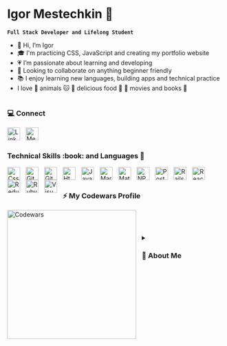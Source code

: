 # Igor Mestechkin 👔

**`Full Stack Developer and Lifelong Student`**

- 👋 Hi, I’m Igor
- 🎓 I'm practicing CSS, JavaScript and creating my portfolio website
- 💗 I’m passionate about learning and developing
- 💞️ Looking to collaborate on anything beginner friendly
- 📚 I enjoy learning new languages, building apps and technical practice
- I love 🐶 animals 🐱 🍕 delicious food 🍜 🎥 movies and books 📕 

#
<h3> 💻 Connect </h3>
  <a href="https://www.linkedin.com/in/igor-mestechkin-519a97109/" target="blank">
    <img align="left" style="padding-right:10px;" width="30px" height="30px"
      src="https://cdn.jsdelivr.net/gh/devicons/devicon/icons/linkedin/linkedin-original.svg" alt="LinkedIn"
    />
  </a>
  <a href="https://medium.com/@igor.mestechkin" target="blank">
    <img align="left" style="padding-right:10px;" width="30px" height="30px"
      src="https://cdn.jsdelivr.net/npm/simple-icons@3.0.1/icons/medium.svg"
      alt="Medium" id="Medium Blog"  
    />
  </a> 
</br>

#
<h3> Technical Skills :book: and Languages 🧰</h3>
<img align="left" alt="Css3" width="30px" src="https://cdn.jsdelivr.net/gh/devicons/devicon/icons/css3/css3-original.svg" style="padding-right:10px;"/>
<img align="left" alt="Git" width="30px" src="https://cdn.jsdelivr.net/gh/devicons/devicon/icons/git/git-original.svg" style="padding-right:10px;"/>
<img align="left" alt="GitHub" width="30px" src="https://cdn.jsdelivr.net/gh/devicons/devicon/icons/github/github-original.svg" style="padding-right:10px;"/>
<img align="left" alt="Html5" width="30px" src="https://cdn.jsdelivr.net/gh/devicons/devicon/icons/html5/html5-original.svg" style="padding-right:10px;"/>
<img align="left" alt="Javascript" width="30px" src="https://cdn.jsdelivr.net/gh/devicons/devicon/icons/javascript/javascript-original.svg" style="padding-right:10px;"/>
<img align="left" alt="Markdown" width="30px" src="https://cdn.jsdelivr.net/gh/devicons/devicon/icons/markdown/markdown-original.svg" style="padding-right:10px;"/>
<img align="left" alt="Materialui" width="30px" src="https://cdn.jsdelivr.net/gh/devicons/devicon/icons/materialui/materialui-original.svg" style="padding-right:10px;"/>
<img align="left" alt="NPM" width="30px" src="https://cdn.jsdelivr.net/gh/devicons/devicon/icons/npm/npm-original-wordmark.svg" style="padding-right:10px;"/>
<img align="left" alt="PostgreSQL" width="30px" src="https://cdn.jsdelivr.net/gh/devicons/devicon/icons/postgresql/postgresql-original.svg" style="padding-right:10px;"/>
<img align="left" alt="Rails" width="30px" src="https://cdn.jsdelivr.net/gh/devicons/devicon/icons/rails/rails-original-wordmark.svg" style="padding-right:10px;"/>
<img align="left" alt="React" width="30px" src="https://cdn.jsdelivr.net/gh/devicons/devicon/icons/react/react-original.svg" style="padding-right:10px;"/>
<img align="left" alt="Redux" width="30px" src="https://cdn.jsdelivr.net/gh/devicons/devicon/icons/redux/redux-original.svg" style="padding-right:10px;"/>
<img align="left" alt="Ruby" width="30px" src="https://cdn.jsdelivr.net/gh/devicons/devicon/icons/ruby/ruby-original.svg" style="padding-right:10px;"/>
<img align="left" alt="Visual Studio Code" width="30px" src="https://cdn.jsdelivr.net/gh/devicons/devicon/icons/vscode/vscode-original.svg" style="padding-right:10px;"/>
</br>

#
<h3>⚡ My Codewars Profile</h3>
<a href="https://www.codewars.com/users/Bambam320">
  <img align="left" width="300px" style="padding-right:10px;" src="https://www.codewars.com/users/Bambam320/badges/large" alt="Codewars">
</a>
</br>

#
<details>
  <summary>
    <h3> 💬 About Me </h3> 
  </summary>
  Full-stack software engineer and former electrical engineer, devout student and practitioner of both spoken and computer languages. Experienced in web development and data management from my time at Flatiron's software engineering program. Practiced in project development and team working from my time as an Electrical Engineer.<br>

  ‣ Passionate about working on applications that provide support, access or information to everyone.<br> 
  ‣ Interested in making the big wide world more accessible and understandable to the public.<br>
  ‣ Developed a profound appreciation for learning programming languages and their frameworks, which granted me access to this fascinating new career.<br>
  ‣ Carry a deep appreciation for well-written instructions and manuals. As a result, I enjoy writing informed and concise blogs and readme's.<br>
  ‣ Adept at practicing the REST architecture style and SOLID principles, allowing seamless use of my apps in other projects.<br>

  When I'm not building software, I enjoy learning a new spoken or programming language, practicing martial arts, conditioning exercises, cooking, gardening, woodworking, hiking with my dogs and reading through my never ending book list. Feel free to reach out to chat about tech, corgis, or just to say hello!

&emsp;
